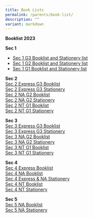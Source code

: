 ```yaml
---
title: Book Lists
permalink: /parents/book-list/
description: ""
variant: markdown
---
```

**Booklist 2023**  

**Sec 1**  
* [Sec 1 G3 Booklist and Stationery list](/files/2024%20sec%201_g3%20booklist.pdf)
* [Sec 1 G2 Booklist and Stationery list](/files/2024%20sec%201_g2%20booklist.pdf)
* [Sec 1 G1 Booklist and Stationery list](/files/2024%20sec%201_g1%20booklist.pdf)
  
**Sec 2**  
[Sec 2 Express G3 Booklist](/files/Sec%202%20Exp%20G3%20BOOKLIST.pdf)    
[Sec 2 Express G3 Stationery](/files/Sec%202%20Exp%20G3%20STATIONERY.pdf)   
[Sec 2 NA G2 Booklist](/files/Sec%202%20NA%20G2%20BOOKLIST.pdf)  
[Sec 2 NA G2 Stationery](/files/Sec%202%20NA%20G2%20STATIONERY.pdf)   
[Sec 2 NT G1 Booklist](/files/Sec%202%20NT%20G1%20BOOKLIST.pdf)   
[Sec 2 NT G1 Stationery](/files/Sec%202%20NT%20G1%20STATIONERY.pdf)   
  
**Sec 3**  
[Sec 3 Express G3 Booklist](/files/Sec%203%20Exp%20G3%20BOOKLIST.pdf)   
[Sec 3 Express G3 Stationery](/files/Sec%203%20Exp%20G3%20STATIONERY.pdf)   
[Sec 3 NA G2 Booklist](/files/Sec%203%20NA%20G2%20BOOKLIST.pdf)  
[Sec 3 NA G2 Stationery](/files/Sec%203%20NA%20G2%20STATIONERY.pdf)  
[Sec 3 NT G1 Booklist](/files/Sec%203%20NT%20G1%20BOOKLIST.pdf)   
[Sec 3 NT G1 Stationery](/files/Sec%203%20NT%20G1%20STATIONERY.pdf)
  
**Sec 4**  
[Sec 4 Express Booklist](/files/Sec%204E%20BOOKLIST.pdf)   
[Sec 4 NA Booklist](/files/Sec%204NA%20BOOKLIST.pdf)   
[Sec 4 Express & NA Stationery](/files/Sec%204E%20%20NA%20STATIONERY.pdf)    
[Sec 4 NT Booklist](/files/Sec%204NT%20BOOKLIST.pdf)   
[Sec 4 NT Stationery](/files/Sec%204NT%20STATIONERY.pdf)
  
**Sec 5**  
[Sec 5 NA Booklist](/files/Sec%205NA%20BOOKLIST.pdf)   
[Sec 5 NA Stationery](/files/Sec%205NA%20STATIONERY.pdf)